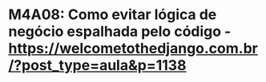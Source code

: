 # M4A08: Como evitar lógica de negócio espalhada pelo código - https://welcometothedjango.com.br/?post_type=aula&p=1138